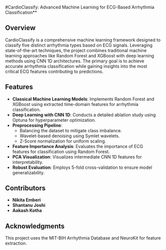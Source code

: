 #CardioClassify: Advanced Machine Learning for ECG-Based Arrhythmia Classification**

## Overview
CardioClassify is a comprehensive machine learning framework designed to classify five distinct arrhythmia types based on ECG signals. Leveraging state-of-the-art techniques, the project combines traditional machine learning approaches like Random Forest and XGBoost with deep learning methods using CNN 1D architectures. The primary goal is to achieve accurate arrhythmia classification while gaining insights into the most critical ECG features contributing to predictions.

## Features
- **Classical Machine Learning Models**: Implements Random Forest and XGBoost using extracted time-domain features for arrhythmia classification.
- **Deep Learning with CNN 1D**: Conducts a detailed ablation study using Optuna for hyperparameter optimization.
- **Preprocessing Pipeline**:
  - Balancing the dataset to mitigate class imbalance.
  - Wavelet-based denoising using Symlet wavelets.
  - Z-Score normalization for uniform scaling.
- **Feature Importance Analysis**: Evaluates the importance of ECG features for classification using Random Forest.
- **PCA Visualization**: Visualizes intermediate CNN 1D features for interpretability.
- **Robust Evaluation**: Employs 5-fold cross-validation to ensure model generalizability.

## Contributors
- **Nikita Emberi**
- **Shantanu Joshi**
- **Aakash Kotha**

## Acknowledgments
This project uses the MIT-BIH Arrhythmia Database and NeuroKit for feature extraction.

